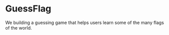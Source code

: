 # GuessFlag
 We building a guessing game that helps users learn some of the many flags of the world.
